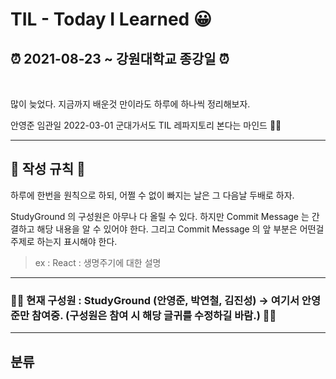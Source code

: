 # TIL - Today I Learned 😀

## ⏰ 2021-08-23 ~ 강원대학교 종강일 ⏰

<br>

많이 늦었다. 지금까지 배운것 만이라도 하루에 하나씩 정리해보자.

안영준 임관일 2022-03-01 군대가서도 TIL 레파지토리 본다는 마인드 👨‍✈️

---

## 📌 작성 규칙 📌

하루에 한번을 원칙으로 하되, 어쩔 수 없이 빠지는 날은 그 다음날 두배로 하자.

StudyGround 의 구성원은 아무나 다 올릴 수 있다. 하지만 Commit Message 는 간결하고 해당 내용을 알 수 있어야 한다. 그리고 Commit Message 의 앞 부분은 어떤걸 주제로 하는지 표시해야 한다.

> ex : React : 생명주기에 대한 설명

---

### 🙆‍♀️ 현재 구성원 : StudyGround (안영준, 박연철, 김진성) -> 여기서 안영준만 참여중. (구성원은 참여 시 해당 글귀를 수정하길 바람.) 🙆‍♂️

---

## 분류
